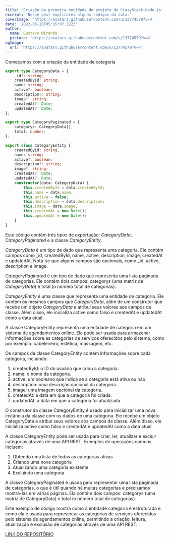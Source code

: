 ```yaml
---
title: 'Criação da primeira entidade do projeto do CrazyStack Node.js'
excerpt: 'Nesse post explicarei alguns códigos da aula.'
coverImage: 'https://avatars.githubusercontent.com/u/13774579?v=4'
date: '2022-05-20T05:35:07.322Z'
author:
  name: Gustavo Miranda
  picture: 'https://avatars.githubusercontent.com/u/13774579?v=4'
ogImage:
  url: 'https://avatars.githubusercontent.com/u/13774579?v=4'
---
```

Começamos com a criação da entidade de categoria

```typescript
export type CategoryData = {
    _id?: string;
    createdById: string;
    name: string;
    active?: boolean;
    description?: string;
    image?: string;
    createdAt?: Date;
    updatedAt?: Date;
};

export type CategoryPaginated = {
    categorys: CategoryData[];
    total: number;
};

export class CategoryEntity {
    createdById: string;
    name: string;
    active?: boolean;
    description?: string;
    image?: string;
    createdAt?: Date;
    updatedAt?: Date;
    constructor(data: CategoryData) {
        this.createdById = data.createdById;
        this.name = data.name;
        this.active = false;
        this.description = data.description;
        this.image = data.image;
        this.createdAt = new Date();
        this.updatedAt = new Date();
    }
}
```

Este código contém três tipos de exportação: *CategoryData*, *CategoryPaginated* e a classe *CategoryEntity*.

*CategoryData* é um tipo de dado que representa uma categoria.
Ele contém campos como _id, createdById, name, active, description, image, createdAt e updatedAt. Nota-se que alguns campos são opcionais, como _id, active, description e image.

*CategoryPaginated* é um tipo de dado que representa uma lista paginada de categorias. Ele contém dois campos: categorys (uma matriz de *CategoryData*) e total (o número total de categorias).

*CategoryEntity* é uma classe que representa uma entidade de categoria. Ele contém os mesmos campos que *CategoryData*, além de um construtor que recebe um objeto *CategoryData* e atribui seus valores aos campos da classe.
Além disso, ele inicializa active como falso e createdAt e updatedAt como a data atual.

A classe CategoryEntity representa uma entidade de categoria em um sistema de agendamentos online.
Ela pode ser usada para armazenar informações sobre as categorias de serviços oferecidos pelo sistema, como por exemplo: cabeleireiro, estética, massagem, etc.

Os campos da classe CategoryEntity contém informações sobre cada categoria, incluindo:

1. createdById: o ID do usuário que criou a categoria.
2. name: o nome da categoria.
3. active: um booleano que indica se a categoria está ativa ou não.
4. description: uma descrição opcional da categoria.
5. image: uma imagem opcional da categoria.
6. createdAt: a data em que a categoria foi criada.
7. updatedAt: a data em que a categoria foi atualizada.

O construtor da classe CategoryEntity é usado para inicializar uma nova instância da classe com os dados de uma categoria. Ele recebe um objeto CategoryData e atribui seus valores aos campos da classe. Além disso, ele inicializa active como falso e createdAt e updatedAt como a data atual.

A classe CategoryEntity pode ser usada para criar, ler, atualizar e excluir categorias através de uma API REST. Exemplos de operações comuns incluem:

1. Obtendo uma lista de todas as categorias ativas
2. Criando uma nova categoria
3. Atualizando uma categoria existente
4. Excluindo uma categoria

A classe CategoryPaginated é usada para representar uma lista paginada de categorias, o que é útil quando há muitas categorias e precisamos mostrá-las em várias páginas. Ela contém dois campos: categorys (uma matriz de CategoryData) e total (o número total de categorias).

Este exemplo de código mostra como a entidade categoria é estruturada e como ela é usada para representar as categorias de serviços oferecidos pelo sistema de agendamentos online, permitindo a criação, leitura, atualização e exclusão de categorias através de uma API REST.

[LINK DO REPOSITÓRIO](https://github.com/gumiranda/CrazyStackNodeJs)